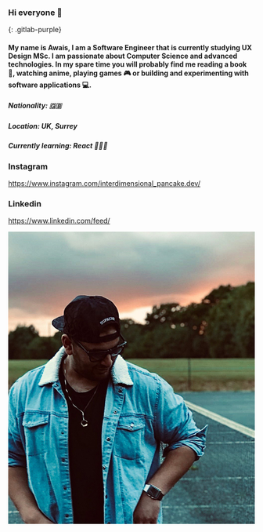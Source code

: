### Hi everyone 👋
{: .gitlab-purple}

#### My name is Awais, I am a Software Engineer that is currently studying UX Design MSc. I am passionate about Computer Science and advanced technologies. In my spare time you will probably find me reading a book 📖, watching anime, playing games 🎮 or building and experimenting with software applications 💻.

##### Nationality: 🇬🇧
##### Location: UK, Surrey


##### Currently learning: React 👨🏽‍💻

### Instagram
https://www.instagram.com/interdimensional_pancake.dev/

### Linkedin
https://www.linkedin.com/feed/

![Image](https://github.com/AKhatabdev/AKhatabdev/blob/master/images/IntroImage.jpg)

<!--
**AKhatabdev/AKhatabdev** is a ✨ _special_ ✨ repository because its `README.md` (this file) appears on your GitHub profile.

Here are some ideas to get you started:

- 🔭 I’m currently working on ...
- 🌱 I’m currently learning ...
- 👯 I’m looking to collaborate on ...
- 🤔 I’m looking for help with ...
- 💬 Ask me about ...
- 📫 How to reach me: ...
- 😄 Pronouns: ...
- ⚡ Fun fact: ...
-->
